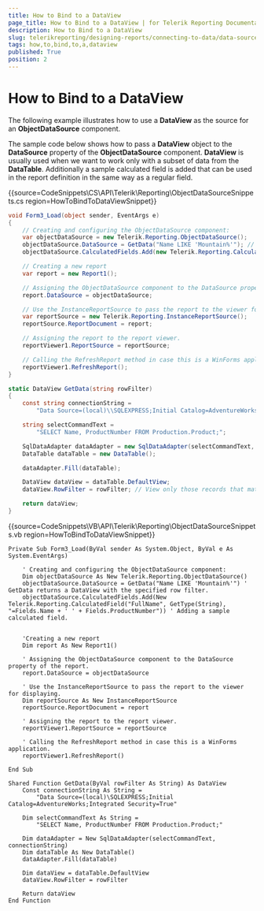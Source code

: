 ```yaml
---
title: How to Bind to a DataView
page_title: How to Bind to a DataView | for Telerik Reporting Documentation
description: How to Bind to a DataView
slug: telerikreporting/designing-reports/connecting-to-data/data-source-components/objectdatasource-component/how-to/how-to-bind-to-a-dataview
tags: how,to,bind,to,a,dataview
published: True
position: 2
---
```


# How to Bind to a DataView



The following example illustrates how to use a __DataView__  as the source       for an __ObjectDataSource__  component.

The sample code below shows how to pass a __DataView__       object to the __DataSource__       property of the __ObjectDataSource__  component. __DataView__  is usually used when we       want to work only with a subset of data from the __DataTable__. Additionally a       sample calculated field is added that can be used in the report definition in       the same way as a regular field.      

{{source=CodeSnippets\CS\API\Telerik\Reporting\ObjectDataSourceSnippets.cs region=HowToBindToDataViewSnippet}}
````C#
void Form3_Load(object sender, EventArgs e)
{
    // Creating and configuring the ObjectDataSource component:
    var objectDataSource = new Telerik.Reporting.ObjectDataSource();
    objectDataSource.DataSource = GetData("Name LIKE 'Mountain%'"); // GetData returns a DataView with the specified row filter.
    objectDataSource.CalculatedFields.Add(new Telerik.Reporting.CalculatedField("FullName", typeof(string), "=Fields.Name + ' ' + Fields.ProductNumber")); // Adding a sample calculated field.

    // Creating a new report
    var report = new Report1();

    // Assigning the ObjectDataSource component to the DataSource property of the report.
    report.DataSource = objectDataSource;

    // Use the InstanceReportSource to pass the report to the viewer for displaying
    var reportSource = new Telerik.Reporting.InstanceReportSource();
    reportSource.ReportDocument = report;

    // Assigning the report to the report viewer.
    reportViewer1.ReportSource = reportSource;

    // Calling the RefreshReport method in case this is a WinForms application.
    reportViewer1.RefreshReport();
}

static DataView GetData(string rowFilter)
{
    const string connectionString =
        "Data Source=(local)\\SQLEXPRESS;Initial Catalog=AdventureWorks;Integrated Security=True";

    string selectCommandText =
        "SELECT Name, ProductNumber FROM Production.Product;";

    SqlDataAdapter dataAdapter = new SqlDataAdapter(selectCommandText, connectionString);
    DataTable dataTable = new DataTable();

    dataAdapter.Fill(dataTable);

    DataView dataView = dataTable.DefaultView;
    dataView.RowFilter = rowFilter; // View only those records that match a certain criteria.

    return dataView;
}
````
{{source=CodeSnippets\VB\API\Telerik\Reporting\ObjectDataSourceSnippets.vb region=HowToBindToDataViewSnippet}}
````VB
Private Sub Form3_Load(ByVal sender As System.Object, ByVal e As System.EventArgs)

    ' Creating and configuring the ObjectDataSource component:
    Dim objectDataSource As New Telerik.Reporting.ObjectDataSource()
    objectDataSource.DataSource = GetData("Name LIKE 'Mountain%'") ' GetData returns a DataView with the specified row filter.
    objectDataSource.CalculatedFields.Add(New Telerik.Reporting.CalculatedField("FullName", GetType(String), "=Fields.Name + ' ' + Fields.ProductNumber")) ' Adding a sample calculated field.


    'Creating a new report
    Dim report As New Report1()

    ' Assigning the ObjectDataSource component to the DataSource property of the report.
    report.DataSource = objectDataSource

    ' Use the InstanceReportSource to pass the report to the viewer for displaying.
    Dim reportSource As New InstanceReportSource
    reportSource.ReportDocument = report

    ' Assigning the report to the report viewer.
    reportViewer1.ReportSource = reportSource

    ' Calling the RefreshReport method in case this is a WinForms application.
    reportViewer1.RefreshReport()

End Sub

Shared Function GetData(ByVal rowFilter As String) As DataView
    Const connectionString As String =
        "Data Source=(local)\SQLEXPRESS;Initial Catalog=AdventureWorks;Integrated Security=True"

    Dim selectCommandText As String =
        "SELECT Name, ProductNumber FROM Production.Product;"

    Dim dataAdapter = New SqlDataAdapter(selectCommandText, connectionString)
    Dim dataTable As New DataTable()
    dataAdapter.Fill(dataTable)

    Dim dataView = dataTable.DefaultView
    dataView.RowFilter = rowFilter

    Return dataView
End Function
````


